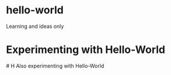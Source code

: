 # hello-world
Learning and ideas only
<h1>Experimenting with Hello-World</h1>
# H Also experimenting with Hello-World
